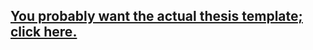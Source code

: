 ## [You probably want the actual thesis template; click here.](https://github.com/ethan-nelson/aos_thesis_template/tree/master)
